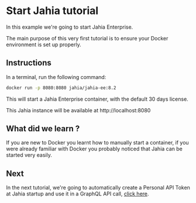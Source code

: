 # Start Jahia tutorial

In this example we're going to start Jahia Enterprise.

The main purpose of this very first tutorial is to ensure your Docker environment is set up properly.

## Instructions

In a terminal, run the following command:

```bash
docker run -p 8080:8080 jahia/jahia-ee:8.2
```

This will start a Jahia Enterprise container, with the default 30 days license. 

This Jahia instance will be available at http://localhost:8080

## What did we learn ?

If you are new to Docker you learnt how to manually start a container, if you were already familiar with Docker you probably noticed that Jahia can be started very easily.

## Next

In the next tutorial, we're going to automatically create a Personal API Token at Jahia startup and use it in a GraphQL API call, [click here](../01-personal-api-tokens/).
